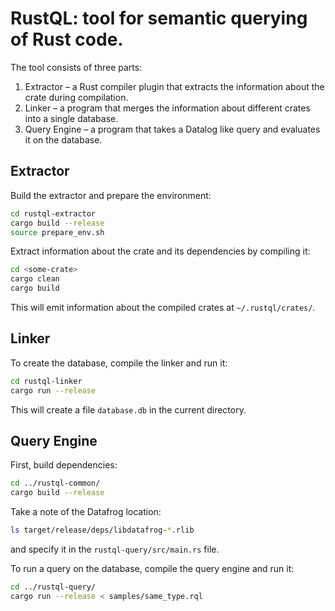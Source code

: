 # RustQL: tool for semantic querying of Rust code.

The tool consists of three parts:

1.  Extractor – a Rust compiler plugin that extracts the information
    about the crate during compilation.
2.  Linker – a program that merges the information about different
    crates into a single database.
3.  Query Engine – a program that takes a Datalog like query and
    evaluates it on the database.

## Extractor

Build the extractor and prepare the environment:

```bash
cd rustql-extractor
cargo build --release
source prepare_env.sh
```

Extract information about the crate and its dependencies by compiling
it:

```bash
cd <some-crate>
cargo clean
cargo build
```

This will emit information about the compiled crates at `~/.rustql/crates/`.

## Linker

To create the database, compile the linker and run it:

```bash
cd rustql-linker
cargo run --release
```

This will create a file `database.db` in the current directory.

## Query Engine

First, build dependencies:
```bash
cd ../rustql-common/
cargo build --release
```

Take a note of the Datafrog location:
```bash
ls target/release/deps/libdatafrog-*.rlib
```
and specify it in the `rustql-query/src/main.rs` file.

To run a query on the database, compile the query engine and run it:

```bash
cd ../rustql-query/
cargo run --release < samples/same_type.rql
```
